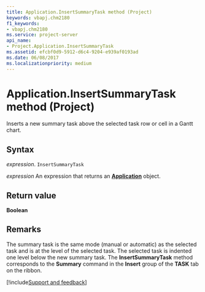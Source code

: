 ```yaml
---
title: Application.InsertSummaryTask method (Project)
keywords: vbapj.chm2180
f1_keywords:
- vbapj.chm2180
ms.service: project-server
api_name:
- Project.Application.InsertSummaryTask
ms.assetid: efcbf0d9-5912-d6c4-9204-e939af0193ad
ms.date: 06/08/2017
ms.localizationpriority: medium
---
```



# Application.InsertSummaryTask method (Project)

Inserts a new summary task above the selected task row or cell in a Gantt chart.


## Syntax

_expression_. `InsertSummaryTask`

 _expression_ An expression that returns an **[Application](Project.Application.md)** object.


## Return value

 **Boolean**


## Remarks

The summary task is the same mode (manual or automatic) as the selected task and is at the level of the selected task. The selected task is indented one level below the new summary task. The **InsertSummaryTask** method corresponds to the **Summary** command in the **Insert** group of the **TASK** tab on the ribbon.

[!include[Support and feedback](~/includes/feedback-boilerplate.md)]